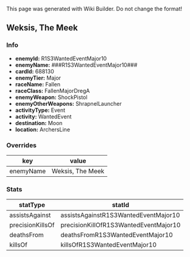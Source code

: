 <span class="wiki-builder">This page was generated with Wiki Builder. Do not change the format!</span>

## Weksis, The Meek
### Info
* **enemyId:** R1S3WantedEventMajor10
* **enemyName:** ###R1S3WantedEventMajor10###
* **cardId:** 688130
* **enemyTier:** Major
* **raceName:** Fallen
* **raceClass:** FallenMajorDregA
* **enemyWeapon:** ShockPistol
* **enemyOtherWeapons:** ShrapnelLauncher
* **activityType:** Event
* **activity:** WantedEvent
* **destination:** Moon
* **location:** ArchersLine

### Overrides
key | value
--- | -----
enemyName | Weksis, The Meek

### Stats
statType | statId
-------- | ------
assistsAgainst | assistsAgainstR1S3WantedEventMajor10
precisionKillsOf | precisionKillOfR1S3WantedEventMajor10
deathsFrom | deathsFromR1S3WantedEventMajor10
killsOf | killsOfR1S3WantedEventMajor10

